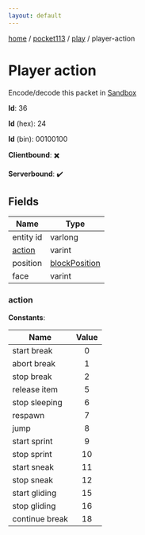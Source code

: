 ```yaml
---
layout: default
---
```


[home](/)  /  [pocket113](/protocol/pocket113)  /  [play](/protocol/pocket113/play)  /  player-action

# Player action

Encode/decode this packet in [Sandbox](../../../sandbox/pocket113#play.player_action)

**Id**: 36

**Id** (hex): 24

**Id** (bin): 00100100

**Clientbound**: ✖️

**Serverbound**: ✔️

## Fields

Name | Type
---|---
entity id | varlong
[action](#action) | varint
position | [blockPosition](/protocol/pocket113/types/block-position)
face | varint

### action

**Constants**:

Name | Value
---|:---:
start break | 0
abort break | 1
stop break | 2
release item | 5
stop sleeping | 6
respawn | 7
jump | 8
start sprint | 9
stop sprint | 10
start sneak | 11
stop sneak | 12
start gliding | 15
stop gliding | 16
continue break | 18
